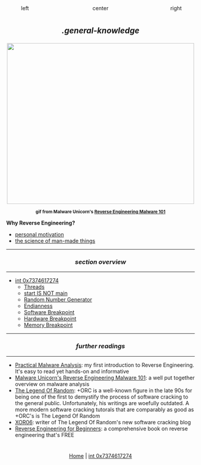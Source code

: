 <div style="width:100%;text-align:center;">
  <div style="float:left;width:100px;">left</div>
  <div style="float:right;width:100px;">right</div>
  <div style="display: inline-block;margin:0 auto;width:100px;">center</div>
</div>

#
## *<p align='center'>.general-knowledge</p>*

<div align='center'> 
<img src="https://github.com/yellowbyte/reverse-engineering-reference-manual/blob/reorganize/images/general-knowledge/malwareunicorn_bikeloop.gif" width="500" height="430"> 
<p align='center'><sub><strong>gif from Malware Unicorn's <a href="https://securedorg.github.io/RE101/intro/">Reverse Engineering Malware 101</a></strong></sub></p>
</div>

__Why Reverse Engineering?__
* [personal motivation](https://gist.github.com/yellowbyte/cb45efbb2fe05b631455b7523ebd1ff3)
* [the science of man-made things](https://medium.com/@againsthimself/in-defense-of-reverse-engineering-e07fe19b26c)

---
### *<p align='center'> section overview </p>*
---
* [int 0x7374617274](int_0x7374617274.md)
  * [Threads](int_0x7374617274.md#-threads-)
  * [start IS NOT main](int_0x7374617274.md#-start-is-not-main-)
  * [Random Number Generator](int_0x7374617274.md#-random-number-generator-)
  * [Endianness](int_0x7374617274.md#-endianness-)
  * [Software Breakpoint](int_0x7374617274.md#-software-breakpoint-)
  * [Hardware Breakpoint](int_0x7374617274.md#-hardware-breakpoint-)
  * [Memory Breakpoint](int_0x7374617274.md#-memory-breakpoint-)

---
### *<p align='center'> further readings </p>*
---
* [Practical Malware Analysis](https://www.nostarch.com/malware): my first introduction to Reverse Engineering. It's easy to read yet hands-on and informative
* [Malware Unicorn's Reverse Engineering Malware 101](https://securedorg.github.io/RE101/): a well put together overview on malware analysis
* [The Legend Of Random](http://octopuslabs.io/legend/blog/sample-page.html): +ORC is a well-known figure in the late 90s for being one of the first to demystify the process of software cracking to the general public. Unfortunately, his writings are woefully outdated. A more modern software cracking tutorals that are comparably as good as +ORC's is The Legend Of Random
* [XOR06](https://xor06.wordpress.com/tutorials/): writer of The Legend Of Random's new software cracking blog
* [Reverse Engineering for Beginners](https://beginners.re/): a comprehensive book on reverse engineering that's FREE

#
<p align='center'><a href="/README.md">Home</a> | <a href="int_0x7374617274.md">int 0x7374617274</a></p>
